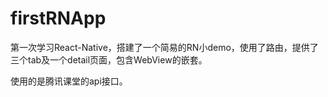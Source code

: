 # firstRNApp
第一次学习React-Native，搭建了一个简易的RN小demo，使用了路由，提供了三个tab及一个detail页面，包含WebView的嵌套。

使用的是腾讯课堂的api接口。
